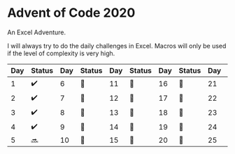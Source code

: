 # **Advent of Code 2020**

An Excel Adventure.

I will always try to do the daily challenges in Excel. Macros will only be used if the level of complexity is very high.



| Day  | Status | Day  | Status | Day  | Status | Day  | Status | Day  | Status |
| ---- | ------ | ---- | ------ | ---- | ------ | ---- | ------ | ---- | ------ |
| 1 | :heavy_check_mark: | 6 | :calendar: | 11 | :calendar: | 16 | :calendar: | 21 | :calendar: |
| 2 | :heavy_check_mark: | 7 | :calendar: | 12 | :calendar: | 17 | :calendar: | 22 | :calendar: |
| 3 | :heavy_check_mark: | 8 | :calendar: | 13 | :calendar: | 18 | :calendar: | 23 | :calendar: |
| 4 | :heavy_check_mark: | 9 | :calendar: | 14 | :calendar: | 19 | :calendar: | 24 | :calendar: |
| 5 | :soon: | 10 | :calendar: | 15 | :calendar: | 20 | :calendar: | 25 | :calendar: |
